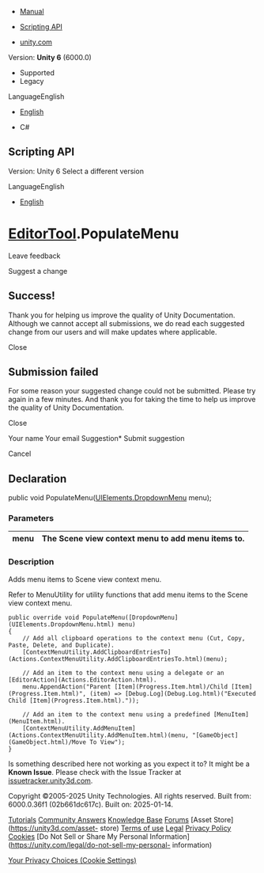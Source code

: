 [ ]()

  * [Manual](../Manual/index.html)
  * [Scripting API](../ScriptReference/index.html)

  * [unity.com](https://unity.com/)

Version: **Unity 6** (6000.0)

  * Supported
  * Legacy

LanguageEnglish

  * [English]()

  * C#

[ ](https://docs.unity3d.com)

## Scripting API

Version: Unity 6 Select a different version

LanguageEnglish

  * [English]()

#  [EditorTool](EditorTools.EditorTool.html).PopulateMenu

Leave feedback

Suggest a change

## Success!

Thank you for helping us improve the quality of Unity Documentation. Although
we cannot accept all submissions, we do read each suggested change from our
users and will make updates where applicable.

Close

## Submission failed

For some reason your suggested change could not be submitted. Please <a>try
again</a> in a few minutes. And thank you for taking the time to help us
improve the quality of Unity Documentation.

Close

Your name Your email Suggestion* Submit suggestion

Cancel

[ ]()

## Declaration

public void
PopulateMenu([UIElements.DropdownMenu](UIElements.DropdownMenu.html) menu);

### Parameters

menu | The Scene view context menu to add menu items to.  
---|---  
  
### Description

Adds menu items to Scene view context menu.

Refer to MenuUtility for utility functions that add menu items to the Scene
view context menu.

    
    
    public override void PopulateMenu([DropdownMenu](UIElements.DropdownMenu.html) menu)
    {
        // Add all clipboard operations to the context menu (Cut, Copy, Paste, Delete, and Duplicate).
        [ContextMenuUtility.AddClipboardEntriesTo](Actions.ContextMenuUtility.AddClipboardEntriesTo.html)(menu);
    
        // Add an item to the context menu using a delegate or an [EditorAction](Actions.EditorAction.html).
        menu.AppendAction("Parent [Item](Progress.Item.html)/Child [Item](Progress.Item.html)", (item) => [Debug.Log](Debug.Log.html)("Executed Child [Item](Progress.Item.html)."));
    
        // Add an item to the context menu using a predefined [MenuItem](MenuItem.html).
        [ContextMenuUtility.AddMenuItem](Actions.ContextMenuUtility.AddMenuItem.html)(menu, "[GameObject](GameObject.html)/Move To View");
    }
    

Is something described here not working as you expect it to? It might be a
**Known Issue**. Please check with the Issue Tracker at
[issuetracker.unity3d.com](https://issuetracker.unity3d.com).

Copyright ©2005-2025 Unity Technologies. All rights reserved. Built from:
6000.0.36f1 (02b661dc617c). Built on: 2025-01-14.

[Tutorials](https://unity3d.com/learn) [Community
Answers](https://answers.unity3d.com) [Knowledge
Base](https://support.unity3d.com/hc/en-us)
[Forums](https://forum.unity3d.com) [Asset Store](https://unity3d.com/asset-
store) [Terms of use](https://docs.unity3d.com/Manual/TermsOfUse.html)
[Legal](https://unity.com/legal) [Privacy
Policy](https://unity.com/legal/privacy-policy)
[Cookies](https://unity.com/legal/cookie-policy) [Do Not Sell or Share My
Personal Information](https://unity.com/legal/do-not-sell-my-personal-
information)

[Your Privacy Choices (Cookie Settings)](javascript:void\(0\);)

